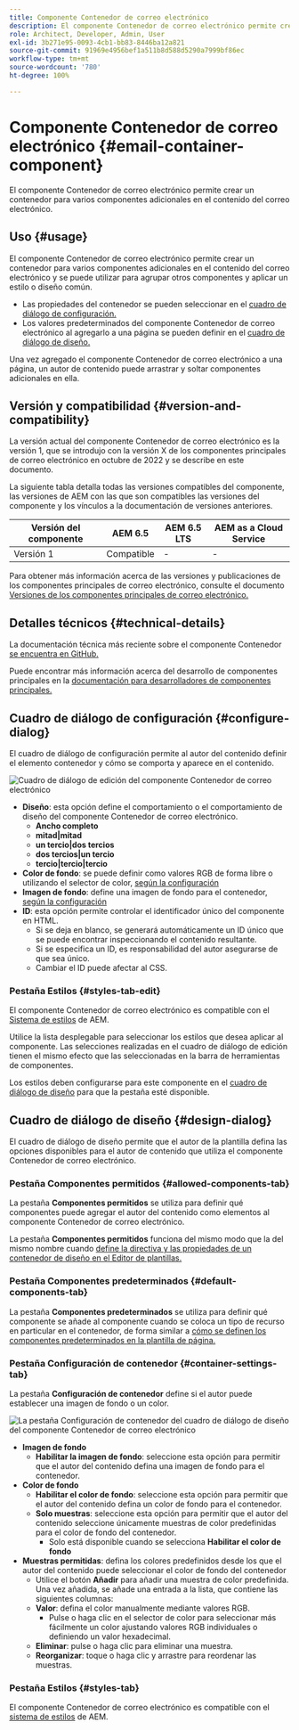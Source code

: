 ```yaml
---
title: Componente Contenedor de correo electrónico
description: El componente Contenedor de correo electrónico permite crear un contenedor para varios componentes adicionales en el contenido del correo electrónico.
role: Architect, Developer, Admin, User
exl-id: 3b271e95-0093-4cb1-bb83-8446ba12a821
source-git-commit: 91969e4956bef1a511b8d588d5290a7999bf86ec
workflow-type: tm+mt
source-wordcount: '780'
ht-degree: 100%

---
```



# Componente Contenedor de correo electrónico {#email-container-component}

El componente Contenedor de correo electrónico permite crear un contenedor para varios componentes adicionales en el contenido del correo electrónico.

## Uso {#usage}

El componente Contenedor de correo electrónico permite crear un contenedor para varios componentes adicionales en el contenido del correo electrónico y se puede utilizar para agrupar otros componentes y aplicar un estilo o diseño común.

* Las propiedades del contenedor se pueden seleccionar en el [cuadro de diálogo de configuración.](#configure-dialog)
* Los valores predeterminados del componente Contenedor de correo electrónico al agregarlo a una página se pueden definir en el [cuadro de diálogo de diseño.](#design-dialog)

Una vez agregado el componente Contenedor de correo electrónico a una página, un autor de contenido puede arrastrar y soltar componentes adicionales en ella.

## Versión y compatibilidad {#version-and-compatibility}

La versión actual del componente Contenedor de correo electrónico es la versión 1, que se introdujo con la versión X de los componentes principales de correo electrónico en octubre de 2022 y se describe en este documento.

La siguiente tabla detalla todas las versiones compatibles del componente, las versiones de AEM con las que son compatibles las versiones del componente y los vínculos a la documentación de versiones anteriores.

| Versión del componente | AEM 6.5 | AEM 6.5 LTS | AEM as a Cloud Service |
|---|---|---|---|
| Versión 1 | Compatible | - | - |

Para obtener más información acerca de las versiones y publicaciones de los componentes principales de correo electrónico, consulte el documento [Versiones de los componentes principales de correo electrónico.](/help/email/versions.md)

## Detalles técnicos {#technical-details}

La documentación técnica más reciente sobre el componente Contenedor [se encuentra en GitHub.](https://adobe.com/go/aem_cmp_tech_email_container_v1)

Puede encontrar más información acerca del desarrollo de componentes principales en la [documentación para desarrolladores de componentes principales.](/help/developing/overview.md)

## Cuadro de diálogo de configuración {#configure-dialog}

El cuadro de diálogo de configuración permite al autor del contenido definir el elemento contenedor y cómo se comporta y aparece en el contenido.

![Cuadro de diálogo de edición del componente Contenedor de correo electrónico](/help/email/assets/email-container-configure.png)

* **Diseño**: esta opción define el comportamiento o el comportamiento de diseño del componente Contenedor de correo electrónico.
   * **Ancho completo**
   * **mitad|mitad**
   * **un tercio|dos tercios**
   * **dos tercios|un tercio**
   * **tercio|tercio|tercio**
* **Color de fondo**: se puede definir como valores RGB de forma libre o utilizando el selector de color, [según la configuración](#container-settings-tab)
* **Imagen de fondo**: define una imagen de fondo para el contenedor, [según la configuración](#container-settings-tab)
* **ID**: esta opción permite controlar el identificador único del componente en HTML.
   * Si se deja en blanco, se generará automáticamente un ID único que se puede encontrar inspeccionando el contenido resultante.
   * Si se especifica un ID, es responsabilidad del autor asegurarse de que sea único.
   * Cambiar el ID puede afectar al CSS.

### Pestaña Estilos {#styles-tab-edit}

El componente Contenedor de correo electrónico es compatible con el [Sistema de estilos](/help/get-started/authoring.md#component-styling) de AEM.

Utilice la lista desplegable para seleccionar los estilos que desea aplicar al componente. Las selecciones realizadas en el cuadro de diálogo de edición tienen el mismo efecto que las seleccionadas en la barra de herramientas de componentes.

Los estilos deben configurarse para este componente en el [cuadro de diálogo de diseño](#design-dialog) para que la pestaña esté disponible.

## Cuadro de diálogo de diseño {#design-dialog}

El cuadro de diálogo de diseño permite que el autor de la plantilla defina las opciones disponibles para el autor de contenido que utiliza el componente Contenedor de correo electrónico.

### Pestaña Componentes permitidos {#allowed-components-tab}

La pestaña **Componentes permitidos** se utiliza para definir qué componentes puede agregar el autor del contenido como elementos al componente Contenedor de correo electrónico.

La pestaña **Componentes permitidos** funciona del mismo modo que la del mismo nombre cuando [define la directiva y las propiedades de un contenedor de diseño en el Editor de plantillas.](https://experienceleague.adobe.com/docs/experience-manager-cloud-service/sites/authoring/features/templates.html?lang=es)

### Pestaña Componentes predeterminados {#default-components-tab}

La pestaña **Componentes predeterminados** se utiliza para definir qué componente se añade al componente cuando se coloca un tipo de recurso en particular en el contenedor, de forma similar a [cómo se definen los componentes predeterminados en la plantilla de página.](https://experienceleague.adobe.com/docs/experience-manager-cloud-service/sites/authoring/features/templates.html?lang=es)

### Pestaña Configuración de contenedor {#container-settings-tab}

La pestaña **Configuración de contenedor** define si el autor puede establecer una imagen de fondo o un color.

![La pestaña Configuración de contenedor del cuadro de diálogo de diseño del componente Contenedor de correo electrónico](/help/email/assets/email-container-design-container-settings.png)

* **Imagen de fondo**
   * **Habilitar la imagen de fondo**: seleccione esta opción para permitir que el autor del contenido defina una imagen de fondo para el contenedor.
* **Color de fondo**
   * **Habilitar el color de fondo**: seleccione esta opción para permitir que el autor del contenido defina un color de fondo para el contenedor.
   * **Solo muestras**: seleccione esta opción para permitir que el autor del contenido seleccione únicamente muestras de color predefinidas para el color de fondo del contenedor.
      * Solo está disponible cuando se selecciona **Habilitar el color de fondo**
* **Muestras permitidas**: defina los colores predefinidos desde los que el autor del contenido puede seleccionar el color de fondo del contenedor
   * Utilice el botón **Añadir** para añadir una muestra de color predefinida. Una vez añadida, se añade una entrada a la lista, que contiene las siguientes columnas:
   * **Valor**: defina el color manualmente mediante valores RGB.
      * Pulse o haga clic en el selector de color para seleccionar más fácilmente un color ajustando valores RGB individuales o definiendo un valor hexadecimal.
   * **Eliminar**: pulse o haga clic para eliminar una muestra.
   * **Reorganizar**: toque o haga clic y arrastre para reordenar las muestras.

### Pestaña Estilos {#styles-tab}

El componente Contenedor de correo electrónico es compatible con el [sistema de estilos](/help/get-started/authoring.md#component-styling) de AEM.
